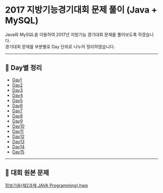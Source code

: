 # 2017 지방기능경기대회 문제 풀이 (Java + MySQL)

Java와 MySQL을 이용하여 2017년 지방기능 경기대회 문제를 풀어보도록 하겠습니다.  
경기대회 문제를 부분별로 Day 단위로 나누어 정리하였습니다.  

---

## 📂 Day별 정리
- [Day1](Day1/Day1.md)
- [Day2](Day2/Day2.md)
- [Day3](Day3/Day3.md)
- [Day4](Day4/Day4.md)
- [Day5](Day5/Day5.md)
- [Day6](Day6/Day6.md)
- [Day7](Day7/Day7.md)
- [Day8](Day8/Day8.md)
- [Day9](Day9/Day9.md)
- [Day10](Day10/Day10.md)
- [Day11](Day11/Day11.md)
- [Day12](Day12/Day12.md)
- [Day13](Day13/Day13.md)
- [Day14](Day14/Day14.md)
- [Day15](Day15/Day15.md)

---

## 📑 대회 원본 문제
[정보기술(제2과제 JAVA Programming).hwp](정보기술(제2과제%20JAVA%20Programming).hwp)
